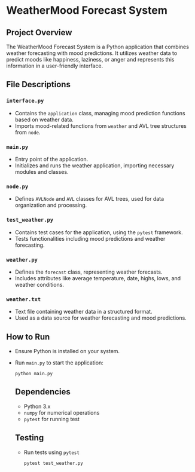 # WeatherMood Forecast System

## Project Overview
The WeatherMood Forecast System is a Python application that combines weather forecasting with mood predictions. It utilizes weather data to predict moods like happiness, laziness, or anger and represents this information in a user-friendly interface.

## File Descriptions

### `interface.py`
- Contains the `application` class, managing mood prediction functions based on weather data.
- Imports mood-related functions from `weather` and AVL tree structures from `node`.

### `main.py`
- Entry point of the application.
- Initializes and runs the weather application, importing necessary modules and classes.

### `node.py`
- Defines `AVLNode` and `AVL` classes for AVL trees, used for data organization and processing.

### `test_weather.py`
- Contains test cases for the application, using the `pytest` framework.
- Tests functionalities including mood predictions and weather forecasting.

### `weather.py`
- Defines the `forecast` class, representing weather forecasts.
- Includes attributes like average temperature, date, highs, lows, and weather conditions.

### `weather.txt`
- Text file containing weather data in a structured format.
- Used as a data source for weather forecasting and mood predictions.

## How to Run
- Ensure Python is installed on your system.
- Run `main.py` to start the application: 
  ```shell
  python main.py
  ```

  ## Dependencies
  - Python 3.x
  - `numpy` for numerical operations
  - `pytest` for running test

  ## Testing
  - Run tests using  `pytest`
    ```shell
    pytest test_weather.py
    
